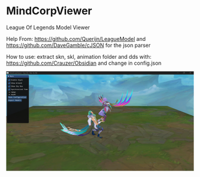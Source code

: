# MindCorpViewer
League Of Legends Model Viewer

Help From: https://github.com/Querijn/LeagueModel and https://github.com/DaveGamble/cJSON for the json parser

How to use: extract skn, skl, animation folder and dds with: https://github.com/Crauzer/Obsidian and change in config.json

![alt text](MindCorpViewer_image.png)